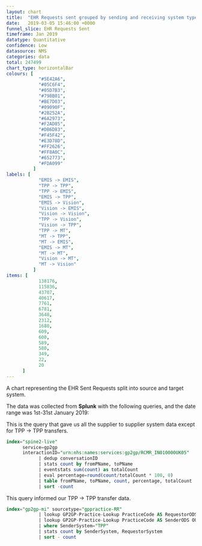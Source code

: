 ```yaml
---
layout: chart
title:  "EHR Requests sent grouped by sending and receiving system type"
date:   2019-03-05 15:46:00 +0000
funnel_slice: EHR Requests Sent
timeframe: Jan 2019
datatype: Quantitative
confidence: Low
datasource: NMS
categories: data
total: 247499
chart_type: horizontalBar
colours: [
            "#5E42A6",
            "#05C6F4",
            "#05D7B3",
            "#798B01",
            "#BE7D03",
            "#09090F",
            "#2B252A",
            "#6A2973",
            "#F2AD85",
            "#DB6D83",
            "#F45F42",
            "#E3D78D",
            "#FF2626",
            "#FF8A0C",
            "#652773",
            "#FDA099"
          ]
labels: [
            "EMIS -> EMIS",
            "TPP -> TPP",
            "TPP -> EMIS",
            "EMIS -> TPP",
            "EMIS -> Vision",
            "Vision -> EMIS",
            "Vision -> Vision",
            "TPP -> Vision",
            "Vision -> TPP",
            "TPP -> MT",
            "MT -> TPP",
            "MT -> EMIS",
            "EMIS -> MT",
            "MT -> MT",
            "Vision -> MT",
            "MT -> Vision"
          ]
items: [
            138176,
            115836,
            43707,
            40617,
            7761,
            6781,
            3648,
            2312,
            1680,
            609,
            600,
            589,
            580,
            349,
            22,
            20
      ]
---
```

A chart representing the EHR Sent Requests split into source and target system.

The data was collected from **Splunk** with the following queries, and the date range was 1st-31st January 2019:

This is the query that gave us all the supplier to supplier system data except for TPP -> TPP transfers.
```sql
index="spine2-live" 
      service=gp2gp 
      interactionID="urn:nhs:names:services:gp2gp/RCMR_IN010000UK05" 
            | dedup conversationID 
            | stats count by fromPName, toPName
            | eventstats sum(count) as totalCount
            | eval percentage=round(count/totalCount * 100, 0)
            | table fromPName, toPName, count, percentage, totalCount
            | sort -count
```

This query informed our TPP -> TPP transfer data.
```sql
index="gp2gp-mi" sourcetype="gppractice-RR"
            | lookup GP2GP-Practice-Lookup PracticeCode AS RequestorODS OUTPUTNEW CurrentClinicalSupplier AS RequestorSystem
            | lookup GP2GP-Practice-Lookup PracticeCode AS SenderODS OUTPUTNEW CurrentClinicalSupplier AS SenderSystem
            | where SenderSystem="TPP"
            | stats count by SenderSystem, RequestorSystem
            | sort - count
```
